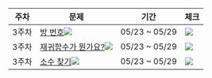 |주차|문제|기간|체크|
|--|---|---|---|
|3주차|[방 번호](https://www.acmicpc.net/problem/1475)<img src="https://img.shields.io/badge/S5-435f7a?"> |05/23 ~ 05/29|<img src="https://img.shields.io/badge/완료-50bcdf?"/>
|3주차|[재귀함수가 뭔가요?](https://www.acmicpc.net/problem/17478)<img src="https://img.shields.io/badge/S5-435f7a?">|05/23 ~ 05/29|<img src="https://img.shields.io/badge/완료-50bcdf?"/>
|3주차|[소수 찾기](https://programmers.co.kr/learn/courses/30/lessons/42839)<img src="https://img.shields.io/badge/Lv.2-ffc107?">|05/23 ~ 05/29|<img src="https://img.shields.io/badge/완료-50bcdf?"/>
 
